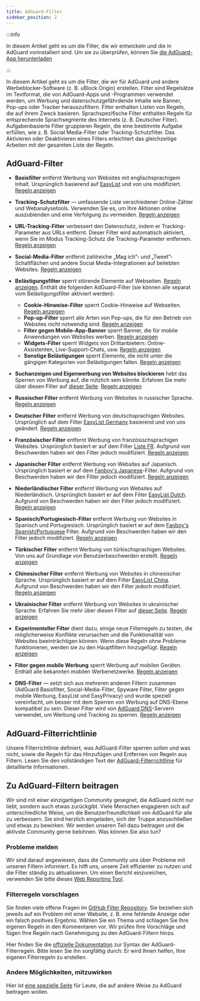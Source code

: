 ```yaml
---
title: AdGuard-Filter
sidebar_position: 2
---
```


:::info

In diesem Artikel geht es um die Filter, die wir entwickeln und die in AdGuard vorinstalliert sind. Um sie zu überprüfen, können Sie [die AdGuard-App herunterladen](https://agrd.io/download-kb-adblock)

:::

In diesem Artikel geht es um die Filter, die wir für AdGuard und andere Werbeblocker-Software (z. B. uBlock Origin) erstellen. Filter sind Regelsätze im Textformat, die von AdGuard-Apps und -Programmen verwendet werden, um Werbung und datenschutzgefährdende Inhalte wie Banner, Pop-ups oder Tracker herauszufiltern. Filter enthalten Listen von Regeln, die auf ihrem Zweck basieren. Sprachspezifische Filter enthalten Regeln für entsprechende Sprachsegmente des Internets (z. B. Deutscher Filter). Aufgabenbasierte Filter gruppieren Regeln, die eine bestimmte Aufgabe erfüllen, wie z. B. Social Media-Filter oder Tracking-Schutzfilter. Das Aktivieren oder Deaktivieren eines Filters erleichtert das gleichzeitige Arbeiten mit der gesamten Liste der Regeln.

## AdGuard-Filter

- **Basisfilter** entfernt Werbung von Websites mit englischsprachigem Inhalt. Ursprünglich basierend auf [EasyList](https://easylist.to/) und von uns modifiziert. [Regeln anzeigen](https://raw.githubusercontent.com/AdguardTeam/FiltersRegistry/master/filters/filter_2_Base/filter.txt)
- **Tracking-Schutzfilter** — umfassende Liste verschiedener Online-Zähler und Webanalysetools. Verwenden Sie es, um Ihre Aktionen online auszublenden und eine Verfolgung zu vermeiden. [Regeln anzeigen](https://raw.githubusercontent.com/AdguardTeam/FiltersRegistry/master/filters/filter_3_Spyware/filter.txt)
- **URL-Tracking-Filter** verbessert den Datenschutz, indem er Tracking-Parameter aus URLs entfernt. Dieser Filter wird automatisch aktiviert, wenn Sie im Modus Tracking-Schutz die Tracking-Parameter entfernen. [Regeln anzeigen](https://raw.githubusercontent.com/AdguardTeam/FiltersRegistry/master/filters/filter_17_TrackParam/filter.txt)
- **Social-Media-Filter** entfernt zahlreiche „Mag ich”- und „Tweet”-Schaltflächen und andere Social Media-Integrationen auf beliebten Websites. [Regeln anzeigen](https://raw.githubusercontent.com/AdguardTeam/FiltersRegistry/master/filters/filter_4_Social/filter.txt)
- **Belästigungsfilter** sperrt störende Elemente auf Webseiten. [Regeln anzeigen](https://raw.githubusercontent.com/AdguardTeam/FiltersRegistry/master/filters/filter_14_Annoyances/filter.txt). Enthält die folgenden AdGuard-Filter (sie können alle separat vom Belästigungsfilter aktiviert werden):

    - **Cookie-Hinweise-Filter** sperrt Cookie-Hinweise auf Webseiten. [Regeln anzeigen](https://raw.githubusercontent.com/AdguardTeam/FiltersRegistry/master/filters/filter_18_Annoyances_Cookies/filter.txt)
    - **Pop-up-Filter** sperrt alle Arten von Pop-ups, die für den Betrieb von Websites nicht notwendig sind. [Regeln anzeigen](https://raw.githubusercontent.com/AdguardTeam/FiltersRegistry/master/filters/filter_19_Annoyances_Popups/filter.txt)
    - **Filter gegen Mobile-App-Banner** sperrt Banner, die für mobile Anwendungen von Websites werben. [Regeln anzeigen](https://raw.githubusercontent.com/AdguardTeam/FiltersRegistry/master/filters/filter_20_Annoyances_MobileApp/filter.txt)
    - **Widgets-Filter** sperrt Widgets von Drittanbietern: Online-Assistenten, Live-Support-Chats, usw. [Regeln anzeigen](https://raw.githubusercontent.com/AdguardTeam/FiltersRegistry/master/filters/filter_22_Annoyances_Widgets/filter.txt)
    - **Sonstige Belästigungen** sperrt Elemente, die nicht unter die gängigen Kategorien von Belästigungen fallen. [Regeln anzeigen](https://raw.githubusercontent.com/AdguardTeam/FiltersRegistry/master/filters/filter_21_Annoyances_Other/filter.txt)

- **Suchanzeigen und Eigenwerbung von Websites blockieren** hebt das Sperren von Werbung auf, die nützlich sein könnte. Erfahren Sie mehr über diesen Filter auf [dieser Seite](../search-ads). [Regeln anzeigen](https://raw.githubusercontent.com/AdguardTeam/FiltersRegistry/master/filters/filter_10_Useful/filter.txt)
- **Russischer Filter** entfernt Werbung von Websites in russischer Sprache. [Regeln anzeigen](https://raw.githubusercontent.com/AdguardTeam/FiltersRegistry/master/filters/filter_1_Russian/filter.txt)
- **Deutscher Filter** entfernt Werbung von deutschsprachigen Websites. Ursprünglich auf dem Filter [EasyList Germany](https://easylist.to/) basierend und von uns geändert. [Regeln anzeigen](https://raw.githubusercontent.com/AdguardTeam/FiltersRegistry/master/filters/filter_6_German/filter.txt)
- **Französischer Filter** entfernt Werbung von französischsprachigen Websites. Ursprünglich basiert er auf dem Filter [Liste FR](https://forums.lanik.us/viewforum.php?f=91). Aufgrund von Beschwerden haben wir den Filter jedoch modifiziert. [Regeln anzeigen](https://raw.githubusercontent.com/AdguardTeam/FiltersRegistry/master/filters/filter_16_French/filter.txt)
- **Japanischer Filter** entfernt Werbung von Websites auf Japanisch. Ursprünglich basiert er auf dem [Fanboy's Japanese](https://www.fanboy.co.nz/fanboy-japanese.txt)-Filter. Aufgrund von Beschwerden haben wir den Filter jedoch modifiziert. [Regeln anzeigen](https://raw.githubusercontent.com/AdguardTeam/FiltersRegistry/master/filters/filter_7_Japanese/filter.txt)
- **Niederländischer Filter** entfernt Werbung von Websites auf Niederländisch. Ursprünglich basiert er auf dem Filter [EasyList Dutch](https://easylist.to/). Aufgrund von Beschwerden haben wir den Filter jedoch modifiziert. [Regeln anzeigen](https://raw.githubusercontent.com/AdguardTeam/FiltersRegistry/master/filters/filter_8_Dutch/filter.txt)
- **Spanisch/Portugiesisch-Filter** entfernt Werbung von Websites in Spanisch und Portugiesisch. Ursprünglich basiert er auf dem [Fanboy's Spanish/Portuguese](https://www.fanboy.co.nz/fanboy-espanol.txt) Filter. Aufgrund von Beschwerden haben wir den Filter jedoch modifiziert. [Regeln anzeigen](https://raw.githubusercontent.com/AdguardTeam/FiltersRegistry/master/filters/filter_9_Spanish/filter.txt)
- **Türkischer Filter** entfernt Werbung von türkischsprachigen Websites. Von uns auf Grundlage von Benutzerbeschwerden erstellt. [Regeln anzeigen](https://raw.githubusercontent.com/AdguardTeam/FiltersRegistry/master/filters/filter_13_Turkish/filter.txt)
- **Chinesischer Filter** entfernt Werbung von Websites in chinesischer Sprache. Ursprünglich basiert er auf dem Filter [EasyList China](https://github.com/easylist/easylistchina). Aufgrund von Beschwerden haben wir den Filter jedoch modifiziert. [Regeln anzeigen](https://raw.githubusercontent.com/AdguardTeam/FiltersRegistry/master/filters/filter_224_Chinese/filter.txt)
- **Ukrainischer Filter** entfernt Werbung von Websites in ukrainischer Sprache. Erfahren Sie mehr über diesen Filter auf [dieser Seite](https://adguard.com/en/blog/ukrainian-filter.html). [Regeln anzeigen](https://raw.githubusercontent.com/AdguardTeam/FiltersRegistry/master/filters/filter_23_Ukrainian/filter.txt)
- **Experimenteller Filter** dient dazu, einige neue Filterregeln zu testen, die möglicherweise Konflikte verursachen und die Funktionalität von Websites beeinträchtigen können. Wenn diese Regeln ohne Probleme funktionieren, werden sie zu den Hauptfiltern hinzugefügt. [Regeln anzeigen](https://raw.githubusercontent.com/AdguardTeam/FiltersRegistry/master/filters/filter_5_Experimental/filter.txt)
- **Filter gegen mobile Werbung** sperrt Werbung auf mobilen Geräten. Enthält alle bekannten mobilen Werbenetzwerke. [Regeln anzeigen](https://raw.githubusercontent.com/AdguardTeam/FiltersRegistry/master/filters/filter_11_Mobile/filter.txt)
- **DNS-Filter** — setzt sich aus mehreren anderen Filtern zusammen (AdGuard Basisfilter, Social-Media-Filter, Spyware Filter, Filter gegen mobile Werbung, EasyList und EasyPrivacy) und wurde speziell vereinfacht, um besser mit dem Sperren von Werbung auf DNS-Ebene kompatibel zu sein. Dieser Filter wird von [AdGuard DNS](https://adguard-dns.io/kb)-Servern verwendet, um Werbung und Tracking zu sperren. [Regeln anzeigen](https://raw.githubusercontent.com/AdguardTeam/FiltersRegistry/master/filters/filter_15_DnsFilter/filter.txt)

## AdGuard-Filterrichtlinie

Unsere Filterrichtlinie definiert, was AdGuard-Filter sperren sollen und was nicht, sowie die Regeln für das Hinzufügen und Entfernen von Regeln aus Filtern. Lesen Sie den vollständigen Text der [AdGuard-Filterrichtlinie](../filter-policy) für detaillierte Informationen.

## Zu AdGuard-Filtern beitragen

Wir sind mit einer einzigartigen Community gesegnet, die AdGuard nicht nur liebt, sondern auch etwas zurückgibt. Viele Menschen engagieren sich auf unterschiedliche Weise, um die Benutzerfreundlichkeit von AdGuard für alle zu verbessern. Sie sind herzlich eingeladen, sich der Truppe anzuschließen und etwas zu bewirken. Wir werden unseren Teil dazu beitragen und die aktivste Community gerne belohnen. Was können Sie also tun?

### Probleme melden

Wir sind darauf angewiesen, dass die Community uns über Probleme mit unseren Filtern informiert. Es hilft uns, unsere Zeit effizienter zu nutzen und die Filter ständig zu aktualisieren. Um einen Bericht einzureichen, verwenden Sie bitte dieses [Web Reporting Tool](https://agrd.io/report).

### Filterregeln vorschlagen

Sie finden viele offene Fragen im [GitHub Filter Repository](https://github.com/AdguardTeam/AdguardFilters/issues). Sie beziehen sich jeweils auf ein Problem mit einer Website, z. B. eine fehlende Anzeige oder ein falsch positives Ergebnis. Wählen Sie ein Thema und schlagen Sie Ihre eigenen Regeln in den Kommentaren vor. Wir prüfen Ihre Vorschläge und fügen Ihre Regeln nach Genehmigung zu den AdGuard-Filtern hinzu.

Hier finden Sie die [offizielle Dokumentation](../create-own-filters) zur Syntax der AdGuard-Filterregeln. Bitte lesen Sie ihn sorgfältig durch: Er wird Ihnen helfen, Ihre eigenen Filterregeln zu erstellen.

### Andere Möglichkeiten, mitzuwirken

Hier ist [eine spezielle Seite](https://adguard.com/contribute.html) für Leute, die auf andere Weise zu AdGuard beitragen wollen.
